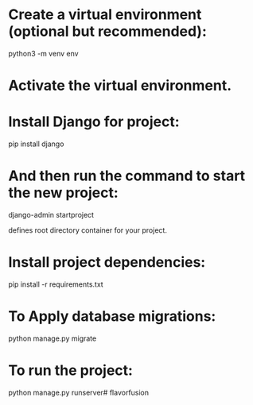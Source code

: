 # Create a virtual environment (optional but recommended): 
 python3 -m venv env

# Activate the virtual environment.

# Install Django for project:
 pip install django

# And then run the command to start the new project:
 
 django-admin startproject <project-name>

 <project-name> defines root directory container for your project.

# Install project dependencies:
 pip install -r requirements.txt

# To Apply database migrations:
 python manage.py migrate

# To run the project:
 python manage.py runserver#   f l a v o r f u s i o n  
 